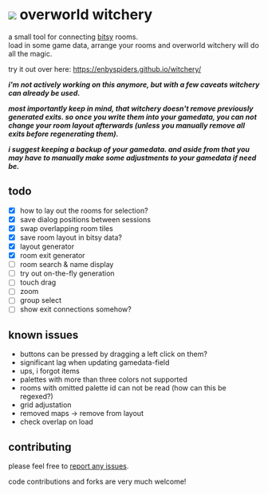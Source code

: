 # ![](https://voec.github.io/witchery/img/cat.gif) overworld witchery
a small tool for connecting [bitsy](https://ledoux.itch.io/bitsy) rooms.  
load in some game data, arrange your rooms and overworld witchery will do all the magic.

try it out over here: https://enbyspiders.github.io/witchery/

***i'm not actively working on this anymore, but with a few caveats witchery can already be used.***

***most importantly keep in mind, that witchery doesn't remove previously generated exits. so once you write them into your gamedata, you can not change your room layout afterwards (unless you manually remove all exits before regenerating them).***

***i suggest keeping a backup of your gamedata. and aside from that you may have to manually make some adjustments to your gamedata if need be.***

## todo

- [x] how to lay out the rooms for selection?
- [x] save dialog positions between sessions
- [x] swap overlapping room tiles
- [x] save room layout in bitsy data?
- [x] layout generator
- [x] room exit generator
- [ ] room search & name display
- [ ] try out on-the-fly generation
- [ ] touch drag
- [ ] zoom
- [ ] group select
- [ ] show exit connections somehow?

## known issues

* buttons can be pressed by dragging a left click on them?
* significant lag when updating gamedata-field
* ups, i forgot items
* palettes with more than three colors not supported
* rooms with omitted palette id can not be read (how can this be regexed?)
* grid adjustation
* removed maps -> remove from layout
* check overlap on load

## contributing

please feel free to [report any issues](https://github.com/voec/witchery/issues).

code contributions and forks are very much welcome!
